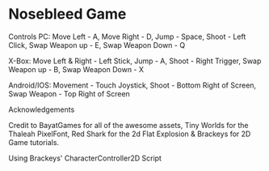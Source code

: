 # Nosebleed Game

Controls
PC:
Move Left - A,
Move Right - D,
Jump - Space,
Shoot - Left Click,
Swap Weapon up - E,
Swap Weapon Down - Q

X-Box:
Move Left & Right - Left Stick,
Jump - A,
Shoot - Right Trigger,
Swap Weapon up - B,
Swap Weapon Down - X

Android/IOS:
Movement - Touch Joystick,
Shoot - Bottom Right of Screen,
Swap Weapon - Top Right of Screen

Acknowledgements

Credit to BayatGames for all of the awesome assets, Tiny Worlds for the Thaleah PixelFont, Red Shark for the 2d Flat Explosion & Brackeys for 2D Game tutorials.

Using Brackeys' CharacterController2D Script
